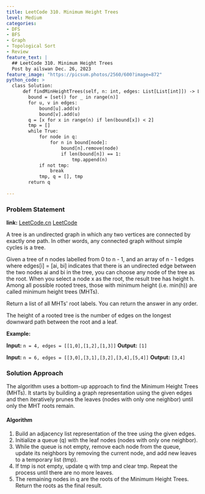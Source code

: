 ```yaml
---
title: LeetCode 310. Minimum Height Trees
level: Medium
categories:
- DFS
- BFS
- Graph
- Topological Sort
- Review
feature_text: |
  ## LeetCode 310. Minimum Height Trees
  Post by ailswan Dec. 26, 2023
feature_image: "https://picsum.photos/2560/600?image=872"
python_code: >
  class Solution:
      def findMinHeightTrees(self, n: int, edges: List[List[int]]) -> List[int]:
        bound = [set() for _ in range(n)]
        for u, v in edges:
            bound[u].add(v)
            bound[v].add(u)
        q = [x for x in range(n) if len(bound[x]) < 2]
        tmp = []
        while True:
            for node in q:
                for n in bound[node]:
                    bound[n].remove(node)
                    if len(bound[n]) == 1:
                        tmp.append(n)
            if not tmp:
                break
            tmp, q = [], tmp
        return q
         
---
```


### Problem Statement
**link:**
[LeetCode.cn](https://leetcode.cn/problems/minimum-height-trees/)
[LeetCode](https://leetcode.com/problems/minimum-height-trees/)

A tree is an undirected graph in which any two vertices are connected by exactly one path. In other words, any connected graph without simple cycles is a tree.

Given a tree of n nodes labelled from 0 to n - 1, and an array of n - 1 edges where edges[i] = [ai, bi] indicates that there is an undirected edge between the two nodes ai and bi in the tree, you can choose any node of the tree as the root. When you select a node x as the root, the result tree has height h. Among all possible rooted trees, those with minimum height (i.e. min(h))  are called minimum height trees (MHTs).

Return a list of all MHTs' root labels. You can return the answer in any order.

The height of a rooted tree is the number of edges on the longest downward path between the root and a leaf.


 
**Example:**

**Input:** `n = 4, edges = [[1,0],[1,2],[1,3]]`
**Output:** `[1]`
 
**Input:** `n = 6, edges = [[3,0],[3,1],[3,2],[3,4],[5,4]]`
**Output:** `[3,4]`

### Solution Approach
 The algorithm uses a bottom-up approach to find the Minimum Height Trees (MHTs). It starts by building a graph representation using the given edges and then iteratively prunes the leaves (nodes with only one neighbor) until only the MHT roots remain.

#### Algorithm
1. Build an adjacency list representation of the tree using the given edges.
2. Initialize a queue (q) with the leaf nodes (nodes with only one neighbor).
3. While the queue is not empty, remove each node from the queue, update its neighbors by removing the current node, and add new leaves to a temporary list (tmp).
4. If tmp is not empty, update q with tmp and clear tmp. Repeat the process until there are no more leaves.
5. The remaining nodes in q are the roots of the Minimum Height Trees. Return the roots as the final result.
